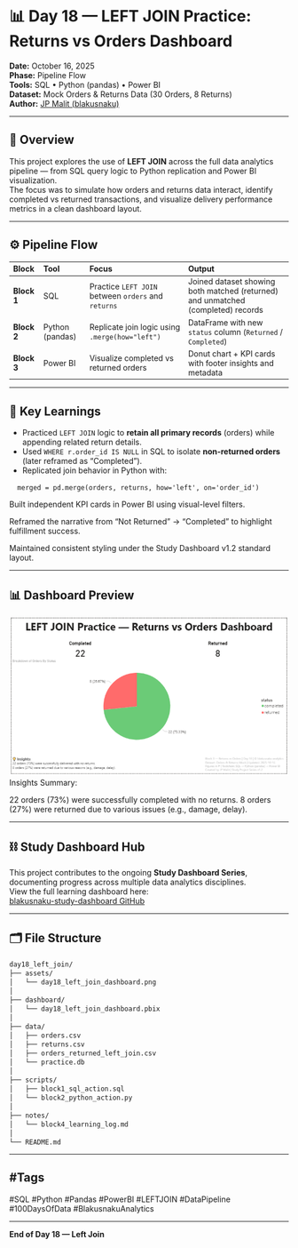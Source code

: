 # 📊 Day 18 — LEFT JOIN Practice: Returns vs Orders Dashboard

**Date:** October 16, 2025  
**Phase:** Pipeline Flow  
**Tools:** SQL • Python (pandas) • Power BI  
**Dataset:** Mock Orders & Returns Data (30 Orders, 8 Returns)  
**Author:** [JP Malit (blakusnaku)](https://github.com/blakusnaku)

---

## 🧩 Overview
This project explores the use of **LEFT JOIN** across the full data analytics pipeline — from SQL query logic to Python replication and Power BI visualization.  
The focus was to simulate how orders and returns data interact, identify completed vs returned transactions, and visualize delivery performance metrics in a clean dashboard layout.

---

## ⚙️ Pipeline Flow

| Block | Tool | Focus | Output |
|:------|:-----|:------|:--------|
| **Block 1** | SQL | Practice `LEFT JOIN` between `orders` and `returns` | Joined dataset showing both matched (returned) and unmatched (completed) records |
| **Block 2** | Python (pandas) | Replicate join logic using `.merge(how="left")` | DataFrame with new `status` column (`Returned` / `Completed`) |
| **Block 3** | Power BI | Visualize completed vs returned orders | Donut chart + KPI cards with footer insights and metadata |

---

## 🧠 Key Learnings
- Practiced `LEFT JOIN` logic to **retain all primary records** (orders) while appending related return details.  
- Used `WHERE r.order_id IS NULL` in SQL to isolate **non-returned orders** (later reframed as “Completed”).  
- Replicated join behavior in Python with:

```
  merged = pd.merge(orders, returns, how='left', on='order_id')
```
Built independent KPI cards in Power BI using visual-level filters.

Reframed the narrative from “Not Returned” → “Completed” to highlight fulfillment success.

Maintained consistent styling under the Study Dashboard v1.2 standard layout.

---

## 📊 Dashboard Preview
![Dashboard Preview](assets/left_join_dashboard.png)
Insights Summary:

22 orders (73%) were successfully completed with no returns.
8 orders (27%) were returned due to various issues (e.g., damage, delay).

---

## ⛓️ Study Dashboard Hub
This project contributes to the ongoing **Study Dashboard Series**, documenting progress across multiple data analytics disciplines.  
View the full learning dashboard here:  
[blakusnaku-study-dashboard GitHub](https://github.com/blakusnaku/blakusnaku-study-dashboard)
 
---

## 🗂 File Structure
```
day18_left_join/
├── assets/
│   └── day18_left_join_dashboard.png
│
├── dashboard/
│   └── day18_left_join_dashboard.pbix
│
├── data/
│   ├── orders.csv
│   ├── returns.csv
│   ├── orders_returned_left_join.csv
│   └── practice.db
│
├── scripts/
│   ├── block1_sql_action.sql
│   └── block2_python_action.py
│
├── notes/
│   └── block4_learning_log.md
│
└── README.md
```
---

## #Tags 

#SQL #Python #Pandas #PowerBI #LEFTJOIN #DataPipeline #100DaysOfData #BlakusnakuAnalytics

---

**End of Day 18 — Left Join**
